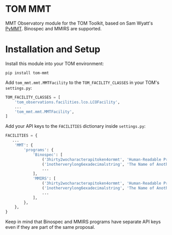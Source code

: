 # TOM MMT
MMT Observatory module for the TOM Toolkit, based on Sam Wyatt's [PyMMT](https://github.com/SAGUARO-MMA/PyMMT). Binospec and MMIRS are supported.

# Installation and Setup
Install this module into your TOM environment:

```shell
pip install tom-mmt
```

Add `tom_mmt.mmt.MMTFacility` to the `TOM_FACILITY_CLASSES` in your TOM's
`settings.py`:
```python
TOM_FACILITY_CLASSES = [
    'tom_observations.facilities.lco.LCOFacility',
    ...
    'tom_mmt.mmt.MMTFacility',
]
```

Add your API keys to the `FACILITIES` dictionary inside `settings.py`:

```python
FACILITIES = {
   ...
    'MMT': {
        'programs': {
            'Binospec': [
                ('3hirty2wocharacterapitoken4ormmt', 'Human-Readable Program Name'),
                ('1notherverylong6exadecimalstring', 'The Name of Another Program'),
                ...
            ],
            'MMIRS': [
                ('3hirty2wocharacterapitoken4ormmt', 'Human-Readable Program Name'),
                ('1notherverylong6exadecimalstring', 'The Name of Another Program'),
                ...
            ],
        },
    },
}
```
Keep in mind that Binospec and MMIRS programs have separate API keys even if they are part of the same proposal.
